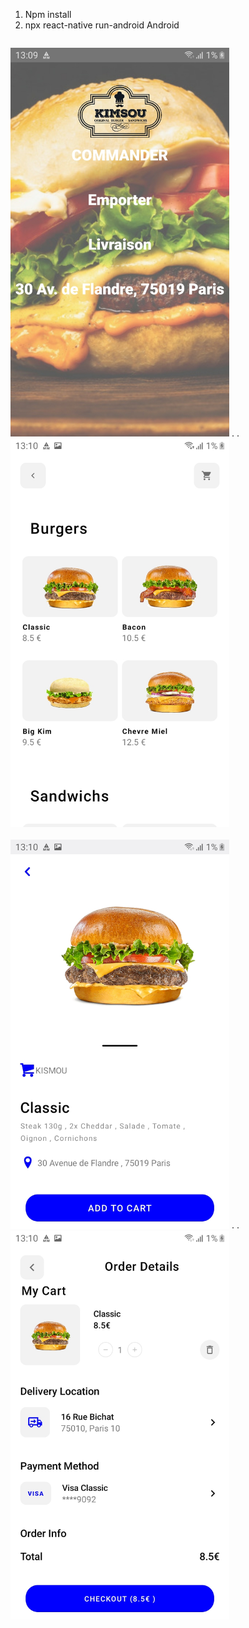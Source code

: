1) Npm install
2) npx react-native run-android
Android
<p style="display:inline-block;">
   <img src="Images/Home.jpg" padding="40" width="350" title="hover text">
  .     . <img src="Images/Produits.jpg" width="350" title="hover text"><br><br>
   <img src="Images/Produit.id.jpg" width="350" title="hover text">
   .     .<img src="Images/Panier..jpg" width="350" title="hover text">
</p>
